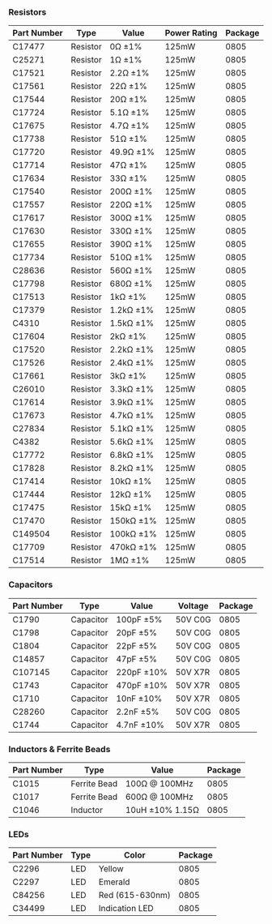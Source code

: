 ### Resistors
| Part Number | Type     | Value       | Power Rating | Package |
|-------------|---------|------------|--------------|---------|
| C17477  | Resistor | 0Ω ±1% | 125mW | 0805 |
| C25271  | Resistor | 1Ω ±1% | 125mW | 0805 |
| C17521  | Resistor | 2.2Ω ±1% | 125mW | 0805 |
| C17561  | Resistor | 22Ω ±1% | 125mW | 0805 |
| C17544  | Resistor | 20Ω ±1% | 125mW | 0805 |
| C17724  | Resistor | 5.1Ω ±1% | 125mW | 0805 |
| C17675  | Resistor | 4.7Ω ±1% | 125mW | 0805 |
| C17738  | Resistor | 51Ω ±1% | 125mW | 0805 |
| C17720  | Resistor | 49.9Ω ±1% | 125mW | 0805 |
| C17714  | Resistor | 47Ω ±1% | 125mW | 0805 |
| C17634  | Resistor | 33Ω ±1% | 125mW | 0805 |
| C17540  | Resistor | 200Ω ±1% | 125mW | 0805 |
| C17557  | Resistor | 220Ω ±1% | 125mW | 0805 |
| C17617  | Resistor | 300Ω ±1% | 125mW | 0805 |
| C17630  | Resistor | 330Ω ±1% | 125mW | 0805 |
| C17655  | Resistor | 390Ω ±1% | 125mW | 0805 |
| C17734  | Resistor | 510Ω ±1% | 125mW | 0805 |
| C28636  | Resistor | 560Ω ±1% | 125mW | 0805 |
| C17798  | Resistor | 680Ω ±1% | 125mW | 0805 |
| C17513  | Resistor | 1kΩ ±1% | 125mW | 0805 |
| C17379  | Resistor | 1.2kΩ ±1% | 125mW | 0805 |
| C4310   | Resistor | 1.5kΩ ±1% | 125mW | 0805 |
| C17604  | Resistor | 2kΩ ±1% | 125mW | 0805 |
| C17520  | Resistor | 2.2kΩ ±1% | 125mW | 0805 |
| C17526  | Resistor | 2.4kΩ ±1% | 125mW | 0805 |
| C17661  | Resistor | 3kΩ ±1% | 125mW | 0805 |
| C26010  | Resistor | 3.3kΩ ±1% | 125mW | 0805 |
| C17614  | Resistor | 3.9kΩ ±1% | 125mW | 0805 |
| C17673  | Resistor | 4.7kΩ ±1% | 125mW | 0805 |
| C27834  | Resistor | 5.1kΩ ±1% | 125mW | 0805 |
| C4382   | Resistor | 5.6kΩ ±1% | 125mW | 0805 |
| C17772  | Resistor | 6.8kΩ ±1% | 125mW | 0805 |
| C17828  | Resistor | 8.2kΩ ±1% | 125mW | 0805 |
| C17414  | Resistor | 10kΩ ±1% | 125mW | 0805 |
| C17444  | Resistor | 12kΩ ±1% | 125mW | 0805 |
| C17475  | Resistor | 15kΩ ±1% | 125mW | 0805 |
| C17470  | Resistor | 150kΩ ±1% | 125mW | 0805 |
| C149504 | Resistor | 100kΩ ±1% | 125mW | 0805 |
| C17709  | Resistor | 470kΩ ±1% | 125mW | 0805 |
| C17514  | Resistor | 1MΩ ±1% | 125mW | 0805 |

### Capacitors
| Part Number | Type     | Value        | Voltage | Package |
|-------------|---------|--------------|---------|---------|
| C1790   | Capacitor | 100pF ±5% | 50V C0G | 0805 |
| C1798   | Capacitor | 20pF ±5% | 50V C0G | 0805 |
| C1804   | Capacitor | 22pF ±5% | 50V C0G | 0805 |
| C14857  | Capacitor | 47pF ±5% | 50V C0G | 0805 |
| C107145 | Capacitor | 220pF ±10% | 50V X7R | 0805 |
| C1743   | Capacitor | 470pF ±10% | 50V X7R | 0805 |
| C1710   | Capacitor | 10nF ±10% | 50V X7R | 0805 |
| C28260  | Capacitor | 2.2nF ±5% | 50V C0G | 0805 |
| C1744   | Capacitor | 4.7nF ±10% | 50V X7R | 0805 |

### Inductors & Ferrite Beads
| Part Number | Type | Value | Package |
|-------------|------|--------|---------|
| C1015   | Ferrite Bead | 100Ω @ 100MHz | 0805 |
| C1017   | Ferrite Bead | 600Ω @ 100MHz | 0805 |
| C1046   | Inductor | 10uH ±10% 1.15Ω | 0805 |

### LEDs
| Part Number | Type | Color | Package |
|-------------|------|-------|---------|
| C2296   | LED | Yellow | 0805 |
| C2297   | LED | Emerald | 0805 |
| C84256  | LED | Red (615-630nm) | 0805 |
| C34499  | LED | Indication LED | 0805 |

